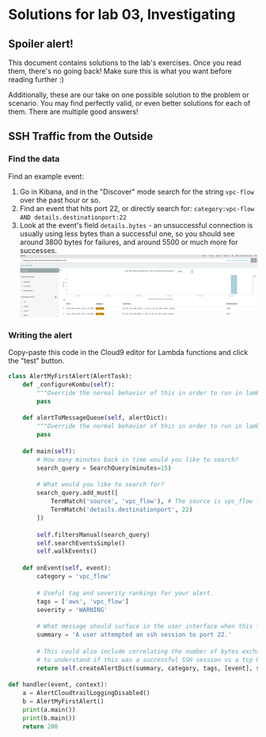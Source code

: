 # Solutions for lab 03, Investigating

## Spoiler alert!

This document contains solutions to the lab's exercises. Once you read them, there's no going back!  Make sure this is
what you want before reading further :)

Additionally, these are our take on one possible solution to the problem or scenario. You may find perfectly valid, or
even better solutions for each of them. There are multiple good answers!


## SSH Traffic from the Outside

### Find the data

Find an example event:

1. Go in Kibana, and in the "Discover" mode search for the string `vpc-flow` over the past hour or so.
2. Find an event that hits port 22, or directly search for: `category:vpc-flow AND details.destinationport:22`
3. Look at the event's field `details.bytes` - an unsuccessful connection is usually using less bytes than a successful
   one, so you should see around 3800 bytes for failures, and around 5500 or much more for successes.
![Solution 1 kibana](img/solution_1.png)


### Writing the alert

Copy-paste this code in the Cloud9 editor for Lambda functions and click the "test" button.

```python
class AlertMyFirstAlert(AlertTask):
    def _configureKombu(self):
        """Override the normal behavior of this in order to run in lambda."""
        pass

    def alertToMessageQueue(self, alertDict):
        """Override the normal behavior of this in order to run in lambda."""
        pass

    def main(self):
        # How many minutes back in time would you like to search?
        search_query = SearchQuery(minutes=15)

        # What would you like to search for?
        search_query.add_must([
            TermMatch('source', 'vpc_flow'), # The source is vpc_flow logs
            TermMatch('details.destinationport', 22)
        ])

        self.filtersManual(search_query)
        self.searchEventsSimple()
        self.walkEvents()

    def onEvent(self, event):
        category = 'vpc_flow'

        # Useful tag and severity rankings for your alert.
        tags = ['aws', 'vpc_flow']
        severity = 'WARNING'

        # What message should surface in the user interface when this fires?
        summary = 'A user attempted an ssh session to port 22.'

        # This could also include correlating the number of bytes exchanged
        # to understand if this was a successful SSH session vs a tcp RESET
        return self.createAlertDict(summary, category, tags, [event], severity)

def handler(event, context):
    a = AlertCloudtrailLoggingDisabled()
    b = AlertMyFirstAlert()
    print(a.main())
    print(b.main())
    return 200
```
